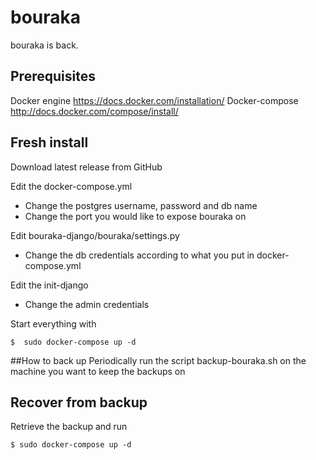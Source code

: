 # bouraka
bouraka is back.

## Prerequisites
Docker engine https://docs.docker.com/installation/
Docker-compose http://docs.docker.com/compose/install/

## Fresh install
Download latest release from GitHub

Edit the docker-compose.yml
- Change the postgres username, password and db name
- Change the port you would like to expose bouraka on

Edit bouraka-django/bouraka/settings.py
- Change the db credentials according to what you put in docker-compose.yml

Edit the init-django
- Change the admin credentials

Start everything with
```
$  sudo docker-compose up -d
```

##How to back up
Periodically run the script backup-bouraka.sh on the machine you want to keep the backups on

## Recover from backup
Retrieve the backup and run
```
$ sudo docker-compose up -d
```
